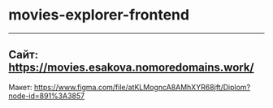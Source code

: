 # movies-explorer-frontend
-------
Сайт: https://movies.esakova.nomoredomains.work/
-----
Макет: https://www.figma.com/file/atKLMogncA8AMhXYR68jft/Diplom?node-id=891%3A3857